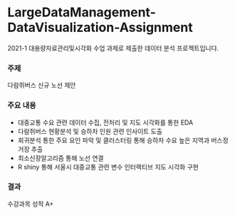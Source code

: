 # LargeDataManagement-DataVisualization-Assignment
2021-1 대용량자료관리및시각화 수업 과제로 제출한 데이터 분석 프로젝트입니다. 

### 주제
다람쥐버스 신규 노선 제안 

### 주요 내용
- 대중교통 수요 관련 데이터 수집, 전처리 및 지도 시각화를 통한 EDA
- 다람쥐버스 현황분석 및 승하차 인원 관련 인사이트 도출
- 회귀분석 통한 주요 요인 파악 및 클러스터링 통해 승하차 수요 높은 지역과 버스정거장 추출
- 최소신장알고리즘 통해 노선 연결
- R shiny 통해 서울시 대중교통 관련 변수 인터랙티브 지도 시각화 구현

### 결과
수강과목 성적 A+

